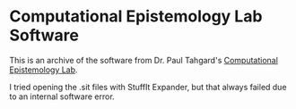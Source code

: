 # Computational Epistemology Lab Software

This is an archive of the software from Dr. Paul Tahgard's [Computational Epistemology Lab](http://cogsci.uwaterloo.ca/Index.html).

I tried opening the .sit files with StuffIt Expander, but that always failed due to an internal software error.
